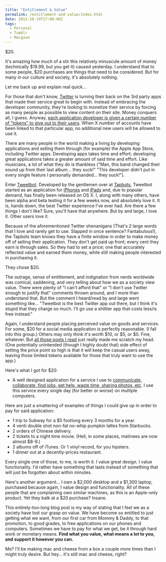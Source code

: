 ```yaml
---
title: "Entitlement & Value"
permalink: /entitlement-and-value/index.html
date: 2012-10-19T17:00:00Z
tags: 
  - Personal
  - Tumblr
  - Macgasm
---
```


$20.

It's amazing how much of a stir this relatively minuscule amount of money (technically $19.99, but you get it) caused yesterday. I understand that to some people, $20 purchases are things that need to be considered. But for many in our culture and society, it's absolutely nothing.

Let me back up and explain real quick…

For those that don't know, <a href="https://twitter.com" target="_blank">Twitter</a> is turning their back on the 3rd party apps that made their service great to begin with. Instead of embracing the developer community, they're looking to monetize their service by forcing as many people as possible to view content on their site. Money conquers all, I guess. Anyway, <a href="https://dev.twitter.com/blog/changes-coming-to-twitter-api" target="_blank">each application developer is given a certain number of "tokens" to give out to their users</a>. When X number of accounts have been linked to that particular app, no additional new users will be allowed to use it.

There are many people in the world making a living by developing applications and selling them through (for example) the Apple App Store, including Twitter apps. Developing apps takes time and effort; developing great applications takes a greater amount of said time and effort. Like musicians, a lot of what they do is thankless ("Man, this band changed their sound up from their last album… they suck!" "This developer didn't put in every single feature I personally demanded… they suck!").

Enter <a href="http://tapbots.com/software/tweetbot/mac/" target="_blank">Tweetbot</a>. Developed by the gentlemen over at <a href="http://tapbots.com" target="_blank">Tapbots</a>, Tweetbot started as an application for <a href="http://tapbots.com/software/tweetbot/" target="_blank">iPhones</a> and <a href="http://tapbots.com/software/tweetbot/ipad/" target="_blank">iPads</a> and, due to popular demand, has finally been released on OS X. I, along with many others, have been alpha and beta testing it for a few weeks now, and absolutely love it. It is, hands down, the best Twitter experience I've ever had. Are there a few things I don't like? Sure, you'll have that anywhere. But by and large, I love it. Other users love it.

Because of the aforementioned Twitter shenanigans (That's 2 large words that I love and rarely get to use. Slapped in once sentence? Fantabulous!), the Tapbots team knows they have a finite window in order to make money off of selling their application. They don't get paid up front; every cent they earn is through sales. So they had to set a price; one that accurately reflected value and earned them money, while still making people interested in purchasing it.

They chose $20.

The outrage, sense of entitlement, and indignation from nerds worldwide was comical, saddening, and very telling about how we as a society view value. There were plenty of "I can't afford that" or "I don't use Twitter enough to justify that" comments thrown around, and I more than understand that. But the comment I heard/read by and large went something like… "Tweetbot is the best Twitter app out there, but I think it's stupid that they charge so much. I'll go use a shittier app that costs less/is free instead."

Again, I understand people placing perceived value on goods and services. For some, $20 for a social media application is perfectly reasonable. (I fall into this group.) Others may only think it's worth $10, or $5, or $0. Fine, whatever. But <a href="http://tapbots.com/blog/news/tweetbot-mac#comments" target="_blank">all those posts I read</a> just really made me scratch my head. (One potentially unintended (though I highly doubt that) side effect of setting the price point so high is that it will keep the casual users away, leaving those limited tokens available for those that truly want to use the app.)

Here's what I got for $20:

- A well designed application for a service I use to <a href="http://blog.niclake.com/2012/03/tools/" target="_blank">communicate, collaborate, find jobs, get help, waste time, sharing photos, etc</a>. I use this service every single day (for better or worse) on multiple computers.

Here are just a smattering of examples of things I could give up in order to pay for said application:

- 1 trip to Subway for a $5 footlong every 3 months for a year.
- 4 venti double shot non-fat no-whip pumpkin lattes from Starbucks.
- 2 orders of Chinese delivery.
- 2 tickets to a night time movie. (Hell, in some places, matinees are now almost $8-9.)
- 2 albums off of iTunes. Or 1 vinyl record, for you hipsters.
- 1 dinner out at a decently-prices restaurant.

Every single one of those, to me, is worth it. I value great design. I value functionality. I'd rather have something that lasts instead of something that will just be forgotten about within minutes.

Here's another argument… I own a $2,000 desktop and a $1,300 laptop, purchased because again, I value design and functionality. All of these people that are complaining own similar machines, as this is an Apple-only product. Yet they balk at a $20 purchase? Insane.

This entirely-too-long blog post is my way of stating that I feel we as a society have lost our grasp on value. We have become so entitled to just getting what we want, from our first car from Mommy & Daddy, to that promotion, to good grades, to free applications on our phones and computers. Sometimes we have to pay for what we get, be it through hard work or monetary means. **Find what you value, what means a lot to you, and support it however you can.**

Me? I'll be making mac and cheese from a box a couple more times than I might truly desire. But hey… it's still mac and cheese, right?
